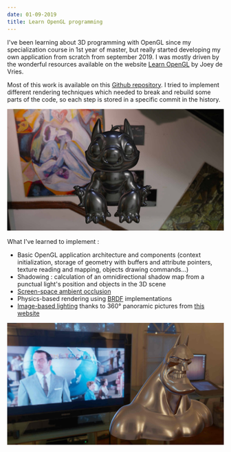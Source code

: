 ```yaml
---
date: 01-09-2019
title: Learn OpenGL programming
---
```


I've been learning about 3D programming with OpenGL since my specialization course in 1st year of master, but really started developing my own application from scratch from september 2019. I was mostly driven by the wonderful resources available on the website [Learn OpenGL](https://learnopengl.com/) by Joey de Vries.

Most of this work is available on this [Github repository](https://github.com/paulelian-tabarant/opengl). I tried to implement different rendering techniques which needed to break and rebuild some parts of the code, so each step is stored in a specific commit in the history.

![Image-based lighting on a Stitch model](assets/img/stitch.jpg)

What I've learned to implement :

- Basic OpenGL application architecture and components (context initialization, storage of geometry with buffers and attribute pointers, texture reading and mapping, objects drawing commands...)
- Shadowing : calculation of an omnidirectional shadow map from a punctual light's position and objects in the 3D scene
- [Screen-space ambient occlusion](https://en.wikipedia.org/wiki/Screen_space_ambient_occlusion)
- Physics-based rendering using [BRDF](https://en.wikipedia.org/wiki/Bidirectional_reflectance_distribution_function) implementations
- [Image-based lighting](https://en.wikipedia.org/wiki/Image-based_lighting) thanks to 360° panoramic pictures from [this website](http://hdrlabs.com/sibl/archive.html)

![Image-based lighting on a Batman model](assets/img/batman.jpg)
